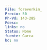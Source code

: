 ```yaml
---
File: foreverkim_
Precio: 50
Ph-Vd: 143-285
Fdesc: 
links: no
Status: None
fuente: Garca
bd: no
---
```

